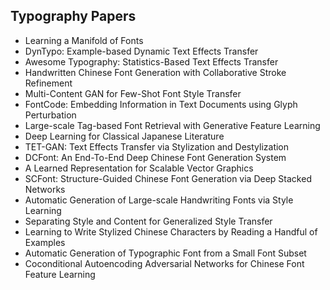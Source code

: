 <h2> Typography Papers </h2>


<ul>

                             

 <li><a target="_blank" href="https://github.com/manjunath5496/Typography-Papers/blob/master/typ(1).pdf" style="text-decoration:none;">Learning a Manifold of Fonts</a></li>

 <li><a target="_blank" href="https://github.com/manjunath5496/Typography-Papers/blob/master/typ(2).pdf" style="text-decoration:none;">DynTypo: Example-based Dynamic Text Effects Transfer</a></li>

<li><a target="_blank" href="https://github.com/manjunath5496/Typography-Papers/blob/master/typ(3).pdf" style="text-decoration:none;">Awesome Typography: Statistics-Based Text Effects Transfer</a></li>
 <li><a target="_blank" href="https://github.com/manjunath5496/Typography-Papers/blob/master/typ(4).pdf" style="text-decoration:none;">Handwritten Chinese Font Generation with Collaborative Stroke Refinement</a></li>                              
<li><a target="_blank" href="https://github.com/manjunath5496/Typography-Papers/blob/master/typ(5).pdf" style="text-decoration:none;">Multi-Content GAN for Few-Shot Font Style Transfer</a></li>
<li><a target="_blank" href="https://github.com/manjunath5496/Typography-Papers/blob/master/typ(6).pdf" style="text-decoration:none;">FontCode: Embedding Information in Text Documents using Glyph Perturbation</a></li>
 <li><a target="_blank" href="https://github.com/manjunath5496/Typography-Papers/blob/master/typ(7).pdf" style="text-decoration:none;">Large-scale Tag-based Font Retrieval with Generative Feature Learning</a></li>

 <li><a target="_blank" href="https://github.com/manjunath5496/Typography-Papers/blob/master/typ(8).pdf" style="text-decoration:none;"> Deep Learning for Classical Japanese Literature </a></li>
   <li><a target="_blank" href="https://github.com/manjunath5496/Typography-Papers/blob/master/typ(9).pdf" style="text-decoration:none;">TET-GAN: Text Effects Transfer via Stylization and Destylization</a></li>
  
   
 <li><a target="_blank" href="https://github.com/manjunath5496/Typography-Papers/blob/master/typ(10).pdf" style="text-decoration:none;">DCFont: An End-To-End Deep Chinese Font Generation System </a></li>                              
<li><a target="_blank" href="https://github.com/manjunath5496/Typography-Papers/blob/master/typ(11).pdf" style="text-decoration:none;">A Learned Representation for Scalable Vector Graphics</a></li>
<li><a target="_blank" href="https://github.com/manjunath5496/Typography-Papers/blob/master/typ(12).pdf" style="text-decoration:none;">SCFont: Structure-Guided Chinese Font Generation via Deep Stacked Networks</a></li>
<li><a target="_blank" href="https://github.com/manjunath5496/Typography-Papers/blob/master/typ(13).pdf" style="text-decoration:none;">Automatic Generation of Large-scale Handwriting Fonts via Style Learning</a></li>

<li><a target="_blank" href="https://github.com/manjunath5496/Typography-Papers/blob/master/typ(14).pdf" style="text-decoration:none;">Separating Style and Content for Generalized Style Transfer</a></li>
                              
<li><a target="_blank" href="https://github.com/manjunath5496/Typography-Papers/blob/master/typ(15).pdf" style="text-decoration:none;">Learning to Write Stylized Chinese Characters by Reading a Handful of Examples</a></li>

<li><a target="_blank" href="https://github.com/manjunath5496/Typography-Papers/blob/master/typ(16).pdf" style="text-decoration:none;">Automatic Generation of Typographic Font from a Small Font Subset</a></li>

  <li><a target="_blank" href="https://github.com/manjunath5496/Typography-Papers/blob/master/typ(17).pdf" style="text-decoration:none;">Coconditional Autoencoding Adversarial Networks for Chinese Font Feature Learning</a></li>   
  </ul>
